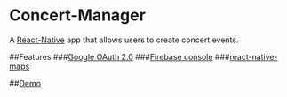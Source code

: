 # Concert-Manager
A [React-Native](https://reactnative.dev/) app that allows users to create concert events. 

##Features
###[Google OAuth 2.0](https://developers.google.com/identity/protocols/oauth2) 
###[Firebase console](https://firebase.google.com/) 
###[react-native-maps](https://www.npmjs.com/package/react-native-maps?activeTab=readme) 


##[Demo](https://youtu.be/i96wmekBOOM)
